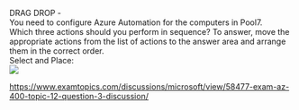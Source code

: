 DRAG DROP -<br/>You need to configure Azure Automation for the computers in Pool7.<br/>Which three actions should you perform in sequence? To answer, move the appropriate actions from the list of actions to the answer area and arrange them in the correct order.<br/>Select and Place:<br/><img src="https://www.examtopics.com/assets/media/exam-media/04257/0012900002.png" class="in-exam-image"/><br/><p><a href="https://www.examtopics.com/discussions/microsoft/view/58477-exam-az-400-topic-12-question-3-discussion/">https://www.examtopics.com/discussions/microsoft/view/58477-exam-az-400-topic-12-question-3-discussion/</a></p><script src="https://giscus.app/client.js"                    data-repo="azsamples/az204"                    data-repo-id="R_kgDOMRXzDQ"                    data-category="General"                    data-category-id="DIC_kwDOMRXzDc4Cgi27"                    data-mapping="pathname"                    data-strict="0"                    data-reactions-enabled="0"                    data-emit-metadata="0"                    data-input-position="bottom"                    data-theme="preferred_color_scheme"                    data-lang="en"                    crossorigin="anonymous"                    async>                    </script>